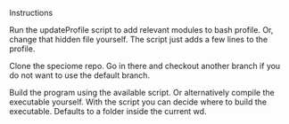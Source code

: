 Instructions

Run the updateProfile script to add relevant modules to bash profile. Or, change that hidden file yourself. The script just adds a few lines to the profile.

Clone the speciome repo. Go in there and checkout another branch if you do not want to use the default branch.

Build the program using the available script. Or alternatively compile the executable yourself. With the script you can decide where to build the executable. Defaults to a folder inside the current wd.




